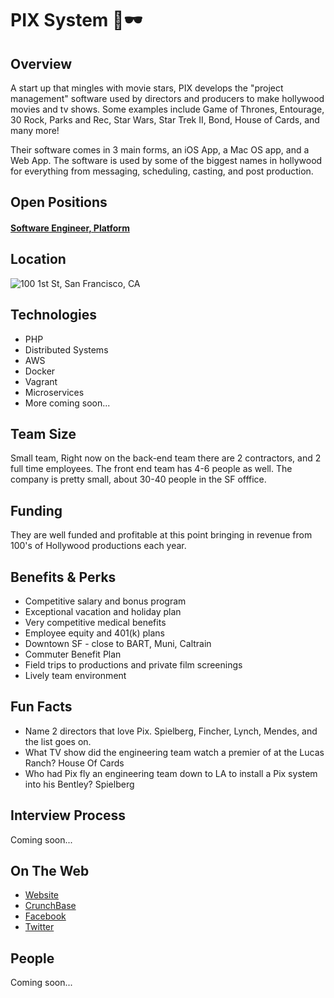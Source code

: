 # PIX System 🎥🕶

## Overview
A start up that mingles with movie stars, PIX develops the "project management" software used by directors and producers to make hollywood movies and tv shows. Some examples include Game of Thrones, Entourage, 30 Rock, Parks and Rec, Star Wars, Star Trek II, Bond, House of Cards, and many more!

Their software comes in 3 main forms, an iOS App, a Mac OS app, and a Web App. The software is used by some of the biggest names in hollywood for everything from messaging, scheduling, casting, and post production.

## Open Positions
#### [Software Engineer, Platform](https://github.com/the31337/jobs/blob/master/pix-systems/software-engineer-platform.md)

## Location
![100 1st St, San Francisco, CA](http://maps.googleapis.com/maps/api/staticmap?center=100+1st+St,+San+Francisco,+CA&zoom=13&scale=false&size=600x300&maptype=roadmap&format=png&visual_refresh=true&markers=size:mid%7Ccolor:0xff0000%7Clabel:1%7C100+1st+St,+San+Francisco,+CA)  

## Technologies
+ PHP
+ Distributed Systems
+ AWS
+ Docker
+ Vagrant
+ Microservices
+ More coming soon...

## Team Size
Small team, Right now on the back-end team there are 2 contractors, and 2 full time employees.  The front end team has 4-6 people as well.  The company is pretty small, about 30-40 people in the SF offfice.

## Funding
They are well funded and profitable at this point bringing in revenue from 100's of Hollywood productions each year.

## Benefits & Perks
+ Competitive salary and bonus program
+ Exceptional vacation and holiday plan
+ Very competitive medical benefits
+ Employee equity and 401(k) plans
+ Downtown SF - close to BART, Muni, Caltrain
+ Commuter Benefit Plan
+ Field trips to productions and private film screenings
+ Lively team environment

## Fun Facts
+ Name 2 directors that love Pix. Spielberg, Fincher, Lynch, Mendes, and the list goes on.
+ What TV show did the engineering team watch a premier of at the Lucas Ranch? House Of Cards
+ Who had Pix fly an engineering team down to LA to install a Pix system into his Bentley? Spielberg

## Interview Process
Coming soon...

## On The Web
+ [Website](http://pixsystem.com)
+ [CrunchBase](https://www.crunchbase.com/organization/pix-system)
+ [Facebook](https://www.facebook.com/SuperhumanCo/)
+ [Twitter](https://twitter.com/pixsystem)

## People
Coming soon...
